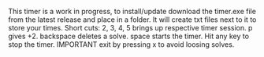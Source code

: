 This timer is a work in progress, to install/update download the timer.exe file from the latest release and place in a folder. It will create txt files next to it to store your times.
Short cuts: 2, 3, 4, 5 brings up respective timer session. p gives +2. backspace deletes a solve. space starts the timer. Hit any key to stop the timer.
IMPORTANT exit by pressing x to avoid loosing solves.
